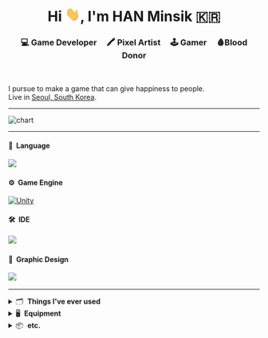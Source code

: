 <h1 align="center">Hi <img src="https://raw.githubusercontent.com/hanminsik/hanminsik/main/Hi.gif" width="30px">, I'm HAN Minsik 🇰🇷</h1>

<h3 align="center">💻 Game Developer &nbsp;  &nbsp; 🖍 Pixel Artist &nbsp;  &nbsp; 🕹 Gamer &nbsp;  &nbsp; 🩸Blood Donor</h3>
<br>

I pursue to make a game that can give happiness to people.  
Live in [Seoul, South Korea](https://www.google.com/maps/place/Seoul,+South+Korea/@34.1637948,97.7937369,3.19z/data=!4m5!3m4!1s0x357ca2012d5c39cf:0x7e11eca1405bf29b!8m2!3d37.566535!4d126.9779692?hl=en).
<br>

---

<img src="https://ghchart.rshah.org/hanminsik" alt="chart">

---

#### 🚀 &nbsp;Language
[<img src="https://img.shields.io/badge/C&thinsp;%23-7F00FF?style=for-the-badge&logo=.net&logoColor=white?"/>](https://docs.microsoft.com/en-us/dotnet/csharp/)

#### ⚙️ &nbsp;Game Engine

[<img alt="Unity" src="https://img.shields.io/badge/unity%20-%23000000.svg?&style=for-the-badge&logo=unity&logoColor=white"/>](https://unity.com/)

#### 🛠 &nbsp;IDE
[<img src="https://img.shields.io/badge/Rider-000000?&style=for-the-badge&logo=rider&logoColor=white"/>](https://www.jetbrains.com/rider/)

#### 🎨 &nbsp;Graphic Design
[<img src="https://img.shields.io/badge/Aseprite-7D929E?&style=for-the-badge&logo=aseprite&logoColor=white"/>](https://www.aseprite.org/) 

---


<details>
    <summary> 🗂 &nbsp;<strong>Things I've ever used</strong></summary>

<br>

[<img src="https://img.shields.io/badge/Windows-0078D6?style=for-the-badge&logo=windows&logoColor=white"/>](https://www.microsoft.com/en-us/windows)
[<img src="https://img.shields.io/badge/MacOS-999999?style=for-the-badge&logo=apple&logoColor=white"/>](https://www.apple.com/macos/big-sur/)
[<img src="https://img.shields.io/badge/Ubuntu-E95420?style=for-the-badge&logo=ubuntu&logoColor=white"/>](https://ubuntu.com/)
[<img src="https://img.shields.io/badge/Linux_Mint-87CF3E?style=for-the-badge&logo=linux-mint&logoColor=white"/>](https://linuxmint.com/)
[<img src="https://img.shields.io/badge/iOS-000000?style=for-the-badge&logo=ios&logoColor=white"/>](https://www.apple.com/ios/ios-14/)
[<img src="https://img.shields.io/badge/Android-3DDC84?style=for-the-badge&logo=android&logoColor=white"/>](https://www.android.com/)
<br><br>
[<img src="https://img.shields.io/badge/HTML5-E34F26?style=for-the-badge&logo=html5&logoColor=white"/>](https://developer.mozilla.org/en-US/docs/Web/Guide/HTML/HTML5)
[<img src="https://img.shields.io/badge/Markdown-000000?style=for-the-badge&logo=markdown&logoColor=white"/>](https://www.markdownguide.org/basic-syntax/)
[<img src="https://img.shields.io/badge/CSS3-1572B6?style=for-the-badge&logo=css3&logoColor=white"/>](https://developer.mozilla.org/en-US/docs/Web/CSS)
[<img src="https://img.shields.io/badge/Sass-CC6699?style=for-the-badge&logo=sass&logoColor=white"/>](https://sass-lang.com/)
[<img src="https://img.shields.io/badge/JavaScript-F7DF1E?style=for-the-badge&logo=javascript&logoColor=black"/>](https://www.javascript.com/)
[<img src="https://img.shields.io/badge/jQuery-0769AD?style=for-the-badge&logo=jquery&logoColor=white"/>](https://jquery.com/)
[<img src="https://img.shields.io/badge/Node.js-43853D?style=for-the-badge&logo=node.js&logoColor=white"/>](https://nodejs.org)
[<img src="https://img.shields.io/badge/npm-CB3837?style=for-the-badge&logo=npm&logoColor=white"/>](https://www.npmjs.com/)
[<img src="https://img.shields.io/badge/Bootstrap-563D7C?style=for-the-badge&logo=bootstrap&logoColor=white"/>](https://getbootstrap.com/)
[<img src="https://img.shields.io/badge/Jekyll-CC0000?style=for-the-badge&logo=jekyll&logoColor=white"/>](https://jekyllrb.com/)
<br><br>
[<img src="https://img.shields.io/badge/Alibaba_Cloud-FF6A00?style=for-the-badge&logo=alibaba-cloud&logoColor=white"/>](https://www.alibabacloud.com)
[<img src="https://img.shields.io/badge/DigitalOcean-%230167ff.svg?&style=for-the-badge&logo=digitalOcean&logoColor=white"/>](https://www.digitalocean.com/)
[<img src="https://img.shields.io/badge/Netlify-00C7B7?style=for-the-badge&logo=netlify&logoColor=white"/>](https://www.netlify.com/)
[<img src="https://img.shields.io/badge/Amazon_AWS-232F3E?style=for-the-badge&logo=amazon-aws&logoColor=white"/>](https://aws.amazon.com)
<br><br>
[<img src="https://img.shields.io/badge/Git-F05032?style=for-the-badge&logo=git&logoColor=white"/>](https://git-scm.com/)
[<img src="https://img.shields.io/badge/GitHub_Desktop-7d05fc?style=for-the-badge&logo=github&logoColor=white"/>](https://desktop.github.com/)
[<img src="https://img.shields.io/badge/GitKraken-179287?style=for-the-badge&logo=gitkraken&logoColor=white"/>](https://www.gitkraken.com/)
<br><br>
[<img src="https://img.shields.io/badge/VS_Code-0078D4?style=for-the-badge&logo=visual%20studio%20code&logoColor=white"/>](https://code.visualstudio.com/)
[<img src="https://img.shields.io/badge/Atom-66595C?style=for-the-badge&logo=atom&logoColor=white"/>](https://atom.io/)
[<img src="https://img.shields.io/badge/Visual_Studio-5C2D91?style=for-the-badge&logo=visual%20studio&logoColor=white"/>](https://visualstudio.microsoft.com/)
[<img src="https://img.shields.io/badge/WebStorm-000000?style=for-the-badge&logo=webstorm&logoColor=white"/>](https://www.jetbrains.com/webstorm/)
<br><br>
[<img alt="Repl.it" src="https://img.shields.io/badge/Repl.it%20-%230D101E.svg?&style=for-the-badge&logo=Repl.it&logoColor=white"/>](https://repl.it/)
[<img alt="Stack Overflow" src="https://img.shields.io/badge/-Stack%20overflow-FE7A16?style=for-the-badge&logo=stack-overflow&logoColor=white"/>](https://stackoverflow.com/)
<br><br>
[<img src="https://img.shields.io/badge/photoshop%20-%2331A8FF.svg?&style=for-the-badge&logo=adobe%20photoshop&logoColor=white"/>](https://www.adobe.com/products/photoshop.html)

</details>

<details>
    <summary> 🖥️ &nbsp;<strong>Equipment</strong></summary>

<br>

[<img src="https://img.shields.io/badge/Windows-AMD_RYZEN_7-0078D6?style=for-the-badge&logo=windows&logoColor=white"/>](https://www.amd.com/en/products/apu/amd-ryzen-7-4800h) [<img src="https://img.shields.io/badge/AMD_RYZEN_3-0078D6?style=for-the-badge&logoColor=white"/>](https://www.amd.com/en/products/apu/amd-ryzen-3-3200g)<br>[<img src="https://img.shields.io/badge/Apple-Mac_Mini_2018-999999?style=for-the-badge&logo=apple&logoColor=white"/>](https://www.theverge.com/2018/11/16/18097117/apple-mac-mini-2018-review-upgrade-faster-more-powerful-features-price)<br>[<img src="https://img.shields.io/badge/Android-Galaxy_Note_10-1428A0?style=for-the-badge&logo=android&logoColor=white"/>](https://www.samsung.com/us/mobile/galaxy-note10/) [<img src="https://img.shields.io/badge/Tab_A_10.1-1428A0?style=for-the-badge&logo=&logoColor=white"/>](https://www.samsung.com/us/mobile/tablets/galaxy-tab-a/galaxy-tab-a-10-1-2019-64gb-black-wi-fi-sm-t510nzkfxar/)
<br><br>
[<img src="https://img.shields.io/badge/Bose_QC35_||-000000?style=for-the-badge&logo=bose&logoColor=white"/>](https://www.bose.com/en_us/products/headphones/over_ear_headphones/quietcomfort-35-wireless-ii.html#v=qc35_ii_silver) [<img src="https://img.shields.io/badge/Logitech_G102-00B8FC?style=for-the-badge&logo=logitech&logoColor=white"/>](https://www.logitechg.com/en-in/products/gaming-mice/g102-lightsync-rgb-gaming-mouse.910-005803.html) 
<br>
[<img src="https://img.shields.io/badge/Varmilo_VA87M-000000?style=for-the-badge&logo=v&logoColor=white"/>](https://www.keychron.com/products/keychron-k1-wireless-mechanical-keyboard) [<img src="https://img.shields.io/badge/Keychron_K1-000000?style=for-the-badge&logo=keras&logoColor=white"/>](https://www.keychron.com/products/keychron-k1-wireless-mechanical-keyboard)<br>
[<img src="https://img.shields.io/badge/Razer_Panthera_Arcade_Stick-1ca600?style=for-the-badge&logo=razer&logoColor=white"/>](https://www.razer.com/console-controllers/razer-panthera/RZ06-02720100-R3U1)

</details>

<details>
    <summary> 📦 &nbsp;<strong>etc.</strong></summary>

<br>

- Former Republic of Korea Army [K263 Anti-Aircraft Vehicles](https://raw.githubusercontent.com/hanminsik/hanminsik/main/k263.jpg) Driver
- Member of [Mensa](https://www.mensa.org/mensa/about-us) Korea
- Graduated from [Nanjing University](https://www.nju.edu.cn/EN/wbout/main.htm) in Nanjing, China
- Currently taking a leave of absence from [Yonsei University](https://graduate.yonsei.ac.kr/graduate_en/index.do) in Seoul, South Korea

</details>

